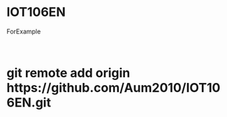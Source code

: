 # IOT106EN
ForExample

<br/>
<h1>git remote add origin https://github.com/Aum2010/IOT106EN.git</h1>
